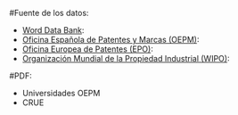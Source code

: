 #Fuente de los datos:

- [Word Data Bank](https://databank.worldbank.org/source/population-estimates-and-projections):
- [Oficina Española de Patentes y Marcas (OEPM)](https://databank.worldbank.org/source/population-estimates-and-projections):
- [Oficina Europea de Patentes (EPO)](https://www.epo.org/about-us/annual-reports-statistics/statistics.html#data):
- [Organización Mundial de la Propiedad Industrial (WIPO)](https://www3.wipo.int/ipstats/index.htm?tab=patent):

#PDF:

- Universidades OEPM
- CRUE
